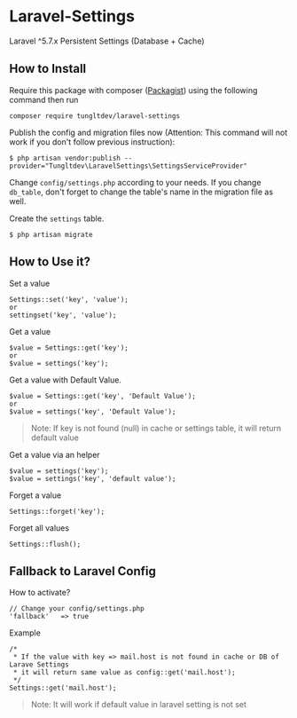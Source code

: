 # Laravel-Settings
Laravel ^5.7.x Persistent Settings (Database + Cache)  

## How to Install
Require this package with composer ([Packagist](https://packagist.org/packages/tungltdev/laravel-settings)) using the following command then run 

	composer require tungltdev/laravel-settings

Publish the config and migration files now (Attention: This command will not work if you don't follow previous instruction):

    $ php artisan vendor:publish --provider="Tungltdev\LaravelSettings\SettingsServiceProvider"
    
Change `config/settings.php` according to your needs. If you change `db_table`, don't forget to change the table's name
in the migration file as well.
    
Create the `settings` table. 

    $ php artisan migrate
    

## How to Use it?

Set a value

    Settings::set('key', 'value');
    or
    settingset('key', 'value');
    
Get a value

    $value = Settings::get('key');
    or
    $value = settings('key');
    
Get a value with Default Value.

    $value = Settings::get('key', 'Default Value');
    or
    $value = settings('key', 'Default Value');
    
> Note: If key is not found (null) in cache or settings table, it will return default value

Get a value via an helper
    
    $value = settings('key');
    $value = settings('key', 'default value');
    
Forget a value

    Settings::forget('key');

Forget all values

    Settings::flush();
    
## Fallback to Laravel Config

How to activate?

    // Change your config/settings.php
    'fallback'   => true
    
Example

    /* 
     * If the value with key => mail.host is not found in cache or DB of Larave Settings
     * it will return same value as config::get('mail.host');
     */     
    Settings::get('mail.host');

> Note: It will work if default value in laravel setting is not set
